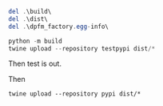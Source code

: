 ```powershell
del .\build\
del .\dist\
del .\dpfm_factory.egg-info\

python -m build  
twine upload --repository testpypi dist/*    
```

Then test is out.

Then
```shell
twine upload --repository pypi dist/*    

```
